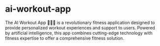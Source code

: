 # ai-workout-app
The AI Workout App 🏋🏾‍♂️ is a revolutionary fitness application designed to provide personalized workout experiences and support to users. Powered by artificial intelligence, this app combines cutting-edge technology with fitness expertise to offer a comprehensive fitness solution.
